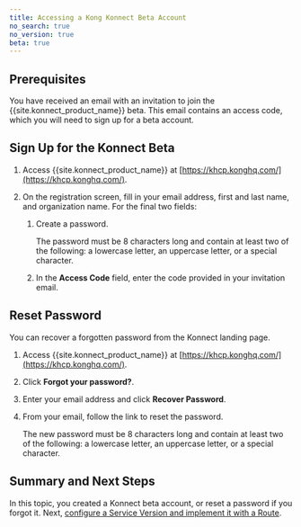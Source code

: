```yaml
---
title: Accessing a Kong Konnect Beta Account
no_search: true
no_version: true
beta: true
---
```


## Prerequisites

You have received an email with an invitation to join the
{{site.konnect_product_name}} beta. This email contains an access code, which
you will need to sign up for a beta account.

## Sign Up for the Konnect Beta

1. Access {{site.konnect_product_name}} at [https://khcp.konghq.com/](https://khcp.konghq.com/).

2. On the registration screen, fill in your email address, first and last name,
and organization name. For the final two fields:

    1. Create a password.

        The password must be 8 characters long and contain at least two of the
        following: a lowercase letter, an uppercase letter, or a special
        character.

    2. In the **Access Code** field, enter the code provided in your invitation
    email.

## Reset Password

You can recover a forgotten password from the Konnect landing page.

1. Access {{site.konnect_product_name}} at [https://khcp.konghq.com/](https://khcp.konghq.com/).

2. Click **Forgot your password?**.

3. Enter your email address and click **Recover Password**.

4. From your email, follow the link to reset the password.

    The new password must be 8 characters long and contain at least two of the
    following: a lowercase letter, an uppercase letter, or a special
    character.

## Summary and Next Steps

In this topic, you created a Konnect beta account, or reset a password if you forgot it. Next,
[configure a Service Version and implement it with a Route](/konnect/getting-started/configure-service).
